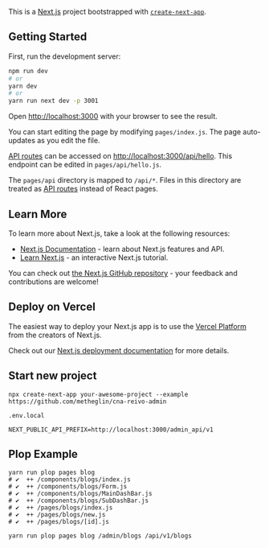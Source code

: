 This is a [Next.js](https://nextjs.org/) project bootstrapped with [`create-next-app`](https://github.com/vercel/next.js/tree/canary/packages/create-next-app).

## Getting Started

First, run the development server:

```bash
npm run dev
# or
yarn dev
# or
yarn run next dev -p 3001
```

Open [http://localhost:3000](http://localhost:3000) with your browser to see the result.

You can start editing the page by modifying `pages/index.js`. The page auto-updates as you edit the file.

[API routes](https://nextjs.org/docs/api-routes/introduction) can be accessed on [http://localhost:3000/api/hello](http://localhost:3000/api/hello). This endpoint can be edited in `pages/api/hello.js`.

The `pages/api` directory is mapped to `/api/*`. Files in this directory are treated as [API routes](https://nextjs.org/docs/api-routes/introduction) instead of React pages.

## Learn More

To learn more about Next.js, take a look at the following resources:

- [Next.js Documentation](https://nextjs.org/docs) - learn about Next.js features and API.
- [Learn Next.js](https://nextjs.org/learn) - an interactive Next.js tutorial.

You can check out [the Next.js GitHub repository](https://github.com/vercel/next.js/) - your feedback and contributions are welcome!

## Deploy on Vercel

The easiest way to deploy your Next.js app is to use the [Vercel Platform](https://vercel.com/new?utm_medium=default-template&filter=next.js&utm_source=create-next-app&utm_campaign=create-next-app-readme) from the creators of Next.js.

Check out our [Next.js deployment documentation](https://nextjs.org/docs/deployment) for more details.

## Start new project

```
npx create-next-app your-awesome-project --example https://github.com/metheglin/cna-reivo-admin
```

`.env.local`

```
NEXT_PUBLIC_API_PREFIX=http://localhost:3000/admin_api/v1
```

## Plop Example

```
yarn run plop pages blog
# ✔  ++ /components/blogs/index.js
# ✔  ++ /components/blogs/Form.js
# ✔  ++ /components/blogs/MainDashBar.js
# ✔  ++ /components/blogs/SubDashBar.js
# ✔  ++ /pages/blogs/index.js
# ✔  ++ /pages/blogs/new.js
# ✔  ++ /pages/blogs/[id].js

yarn run plop pages blog /admin/blogs /api/v1/blogs
```
